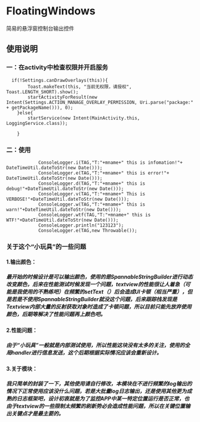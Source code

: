 # FloatingWindows
简易的悬浮窗控制台输出控件

## 使用说明
### 一：在activity中检查权限并开启服务
   
      if(!Settings.canDrawOverlays(this)){
            Toast.makeText(this, "当前无权限，请授权", Toast.LENGTH_SHORT).show();
            startActivityForResult(new Intent(Settings.ACTION_MANAGE_OVERLAY_PERMISSION, Uri.parse("package:" + getPackageName())), 0);
        }else{
            startService(new Intent(MainActivity.this, LoggingService.class));

        }
### 二：使用
                ConsoleLogger.i(TAG,"T:"+mname+" this is infomation!"+ DateTimeUtil.dateToStr(new Date()));
                ConsoleLogger.e(TAG,"T:"+mname+" this is error!"+ DateTimeUtil.dateToStr(new Date()));
                ConsoleLogger.d(TAG,"T:"+mname+" this is debug!"+DateTimeUtil.dateToStr(new Date()));
                ConsoleLogger.v(TAG,"T:"+mname+" This is VERBOSE!"+DateTimeUtil.dateToStr(new Date()));
                ConsoleLogger.w(TAG,"T:"+mname+" this is warn!"+DateTimeUtil.dateToStr(new Date()));
                ConsoleLogger.wtf(TAG,"T:"+mname+" this is WTF!"+DateTimeUtil.dateToStr(new Date()));
                ConsoleLogger.println("123123");
                ConsoleLogger.e(TAG,new Throwable());
                
### 关于这个“小玩具”的一些问题
####    1.输出颜色：
#####       最开始的时候设计是可以输出颜色，使用的是SpannableStringBuilder进行动态改变颜色，后来在性能测试时候发现一个问题，textview的性能很让人着急（可能是我使用的不熟练吧）在频繁的setText（）后会造成UI卡顿（相当严重），但是若是不使用SpannableStringBuilder就没这个问题，后来跟踪栈发现是Textview内部大量的反射获取对象时造成了卡顿问题，所以目前只能先放弃使用颜色，后期等解决了性能问题再上颜色吧。

####    2.性能问题：
#####       由于“小玩具”一般就是内部测试使用，所以性能这块没有太多的关注，使用的全局handler进行信息发送，这个后期根据实际情况应该会重新设计。
            
####    3.关于模块：
#####       我只简单的封装了一下，其他使用请自行修改，本模块在不进行频繁的log输出的情况下正常使用应该没什么问题，若是大批量log日志输出，还是使用其他更为成熟的日志框架吧，设计初衷就是为了监控APP中某一特定位置运行是否正常，也由于textview的一些限制太频繁的刷新势必会造成性能问题，所以在关键位置输出关键点才是最主要的。
    

